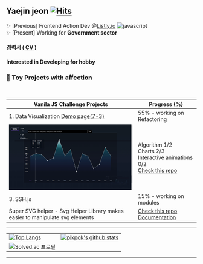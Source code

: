 
## **Yaejin jeon** [![Hits](https://hits.seeyoufarm.com/api/count/incr/badge.svg?url=https%3A%2F%2Fgithub.com%2Fpikpokjeon&count_bg=%23FF00A2&title_bg=%23493D3D&icon=&icon_color=%23000000&title=hits&edge_flat=true)](https://hits.seeyoufarm.com)

✨ [Previous] Frontend Action Dev @[Listly.io](https://listly.io) ![javascript](https://img.shields.io/badge/JavaScript-F7DF1E?style=for-the-badge&logo=javascript&logoColor=black) <br />
✨ [Present] Working for **Government sector**
#### 경력서 [( CV )](https://github.com/pikpokjeon/CV) 
#### Interested in **Developing for hobby**



### 🥰 Toy Projects with affection 
  <br /> 

| Vanila JS Challenge Projects  |    Progress (%)    |          
| -------- | -------- | 
|  1. Data Visualization <a href="https://pikpokjeon.github.io/JS-Data-Visualization-Project/">Demo page(7-3)</a>   |    55% - working on Refactoring   |      
|<img src="https://github.com/pikpokjeon/JS-Data-Visualization-Project/blob/publish/linechart.gif" width="600">|Algorithm 1/2 <br /> Charts 2/3<br /> Interactive animations 0/2<br /> [Check this repo](https://github.com/pikpokjeon/JS-Data-Visualization-Project)  |
| 3. SSH.js   |   15% - working on modules   |          
| Super SVG helper - Svg Helper Library makes easier to manipulate svg elements | [Check this repo](https://github.com/pikpokjeon/SSH.js) <br/>[Documentation](https://github.com/pikpokjeon/SSH-Docs)|

---


|          |          |          
| -------- | -------- | 
| [![Top Langs](https://github-readme-stats.vercel.app/api/top-langs/?username=pikpokjeon&layout=compact&hide=HTML&langs_count=10)](https://github.com/anuraghazra/github-readme-stats)   |  [![pikpok's github stats](https://github-readme-stats.vercel.app/api?username=pikpokjeon&include_all_commits=true&theme=vue&count_private=true&line_height=15&)](https://github.com/anuraghazra/github-readme-stats)|      
| ![Solved.ac 프로필](http://mazassumnida.wtf/api/v2/generate_badge?boj=kw0410) | |


---
